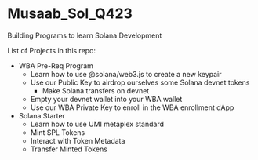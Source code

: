 # Musaab_Sol_Q423

Building Programs to learn Solana Development

List of Projects in this repo:

- WBA Pre-Req Program
  - Learn how to use @solana/web3.js to create a new keypair
  - Use our Public Key to airdrop ourselves some Solana devnet tokens
    - Make Solana transfers on devnet
  - Empty your devnet wallet into your WBA wallet
  - Use our WBA Private Key to enroll in the WBA enrollment dApp
- Solana Starter
  - Learn how to use UMI metaplex standard
  - Mint SPL Tokens
  - Interact with Token Metadata
  - Transfer Minted Tokens
